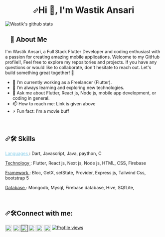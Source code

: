 <h1 align="center" dir="auto"><a id="user-content-hi--im-rahul" class="anchor" aria-hidden="true" tabindex="-1" href="#hi--im-rahul"><svg class="octicon octicon-link" viewBox="0 0 16 16" version="1.1" width="16" height="16" aria-hidden="true"><path d="m7.775 3.275 1.25-1.25a3.5 3.5 0 1 1 4.95 4.95l-2.5 2.5a3.5 3.5 0 0 1-4.95 0 .751.751 0 0 1 .018-1.042.751.751 0 0 1 1.042-.018 1.998 1.998 0 0 0 2.83 0l2.5-2.5a2.002 2.002 0 0 0-2.83-2.83l-1.25 1.25a.751.751 0 0 1-1.042-.018.751.751 0 0 1-.018-1.042Zm-4.69 9.64a1.998 1.998 0 0 0 2.83 0l1.25-1.25a.751.751 0 0 1 1.042.018.751.751 0 0 1 .018 1.042l-1.25 1.25a3.5 3.5 0 1 1-4.95-4.95l2.5-2.5a3.5 3.5 0 0 1 4.95 0 .751.751 0 0 1-.018 1.042.751.751 0 0 1-1.042.018 1.998 1.998 0 0 0-2.83 0l-2.5 2.5a1.998 1.998 0 0 0 0 2.83Z"></path></svg></a>Hi 👋, I'm Wastik Ansari</h1>

![Wastik's github stats](https://github-readme-stats.vercel.app/api?username=wastikansari&show_icons=true&theme=react)

<!-- About Me -->
<h2 dir="auto"><a id="user-content--about-me" class="anchor" aria-hidden="true" href="#-about-me"><svg class="octicon octicon-link" viewBox="0 0 16 16" version="1.1" width="16" height="16" aria-hidden="true"><path fill-rule="evenodd" d=""></path></svg></a><g-emoji class="g-emoji" alias="rocket" fallback-src="https://github.githubassets.com/images/icons/emoji/unicode/1f680.png">🚀</g-emoji> About Me</h2>

<p dir="auto">I'm Wastik Ansari, a Full Stack Flutter Developer and coding enthusiast with a passion for creating amazing mobile applications. Welcome to my GitHub profile!!, Feel free to explore my repositories and projects. If you have any questions or would like to collaborate, don't hesitate to reach out. Let's build something great together! 🌟</p>
        <ul>
            <li>🔭 I’m currently working as a Freelancer (Flutter)</span>.</li>
            <li>🌱 I’m always learning and exploring new technologies.</li>
            <li>💬 Ask me about Flutter, React js, Node js, mobile app development, or coding in general.</li>
            <li>📫 How to reach me: Link is given above</span></li>
            <li>⚡ Fun fact: <span>I'm a movie buff </span></li>
        </ul>
                               
<br> 
<!--   Skills Section-->
<h2 dir="auto"><a id="user-content--skills" class="anchor" aria-hidden="true" href="#-skills"><svg class="octicon octicon-link" viewBox="0 0 16 16" version="1.1" width="16" height="16" aria-hidden="true"><path fill-rule="evenodd" d="M7.775 3.275a.75.75 0 001.06 1.06l1.25-1.25a2 2 0 112.83 2.83l-2.5 2.5a2 2 0 01-2.83 0 .75.75 0 00-1.06 1.06 3.5 3.5 0 004.95 0l2.5-2.5a3.5 3.5 0 00-4.95-4.95l-1.25 1.25zm-4.69 9.64a2 2 0 010-2.83l2.5-2.5a2 2 0 012.83 0 .75.75 0 001.06-1.06 3.5 3.5 0 00-4.95 0l-2.5 2.5a3.5 3.5 0 004.95 4.95l1.25-1.25a.75.75 0 00-1.06-1.06l-1.25 1.25a2 2 0 01-2.83 0z"></path></svg></a><g-emoji class="g-emoji" alias="hammer_and_wrench" fallback-src="https://github.githubassets.com/images/icons/emoji/unicode/1f6e0.png">🛠</g-emoji> Skills</h2>
<p dir="auto" > <a href='https://' style="color: skyblue"> Languages </a>: Dart, Javascript, Java, paython, C </p> 
<p dir="auto"> <a href='https://'> Technology </a>: Flutter, React js, Next js, Node js, HTML, CSS, Firebase </p>
<p dir="auto">  <a href='https://'> Framework </a>: Bloc, GetX, setState, Provider, Express js, Tailwind Css, bootstrap 5 </p>
<p dir="auto"> <a href='https://'> Database </a>: Mongodb, Mysql, Firebase database, Hive, SQfLite,</p>
<br>

<h2 dir="auto"><a id="user-content--skills" class="anchor" aria-hidden="true" href="#-skills"><svg class="octicon octicon-link" viewBox="0 0 16 16" version="1.1" width="16" height="16" aria-hidden="true"><path fill-rule="evenodd" d="M7.775 3.275a.75.75 0 001.06 1.06l1.25-1.25a2 2 0 112.83 2.83l-2.5 2.5a2 2 0 01-2.83 0 .75.75 0 00-1.06 1.06 3.5 3.5 0 004.95 0l2.5-2.5a3.5 3.5 0 00-4.95-4.95l-1.25 1.25zm-4.69 9.64a2 2 0 010-2.83l2.5-2.5a2 2 0 012.83 0 .75.75 0 001.06-1.06 3.5 3.5 0 00-4.95 0l-2.5 2.5a3.5 3.5 0 004.95 4.95l1.25-1.25a.75.75 0 00-1.06-1.06l-1.25 1.25a2 2 0 01-2.83 0z"></path></svg></a><g-emoji class="g-emoji" alias="hammer_and_wrench" fallback-src="https://github.githubassets.com/images/icons/emoji/unicode/1f6e0.png">🛠</g-emoji>Connect with me:</h2>


<!-- Website -->
<a href="https://codewithwastik.blogspot.com" rel="nofollow">
  <img align="left" alt="Website" width="22px" src="https://img.icons8.com/?size=256w&id=42909&format=png" data-canonical-src="https://cdn.jsdelivr.net/npm/simple-icons@v3/icons/linkedin.svg" style="max-width: 100%;">
</a>

<!-- Linkedin -->
<a href="https://in.linkedin.com/in/wastik-ansari-a15956188" rel="nofollow">
  <img align="left" alt="Linkdein" width="22px" src="https://img.icons8.com/?size=256&id=13930&format=png" data-canonical-src="https://cdn.jsdelivr.net/npm/simple-icons@v3/icons/linkedin.svg" style="max-width: 100%;">
</a>

<!-- YouTub -->
<a href="" rel="nofollow">
  <img align="left" alt="Youtube" width="22px" src="https://img.icons8.com/?size=256&id=19318&format=png" data-canonical-src="https://cdn.jsdelivr.net/npm/simple-icons@v3/icons/youtube.svg" style="max-width: 100%;">
</a>

<!-- Twitter Account -->
<a href="https://twitter.com/ansari_wastik" rel="nofollow">
  <img align="left" alt="Twitter" width="22px" src="https://img.icons8.com/?size=256&id=13963&format=png" data-canonical-src="https://cdn.jsdelivr.net/npm/simple-icons@v3/icons/twitter.svg" style="max-width: 100%;">
</a> 

<!-- GitGub Account -->
<a href="https://github.com/wastikansari">
  <img align="left" alt="Github" width="22px" src="https://cdn-icons-png.flaticon.com/512/270/270798.png" data-canonical-src="https://cdn.jsdelivr.net/npm/simple-icons@v3/icons/github.svg" style="max-width: 100%;">
</a>

<!-- Instagram Account -->
<a href="https://instagram.com/wastikansari/" >
  <img align="left" alt="Instagram" width="22px" src="https://img.icons8.com/?size=256&id=Xy10Jcu1L2Su&format=png" data-canonical-src="https://cdn.jsdelivr.net/npm/simple-icons@v3/icons/instagram.svg" style="max-width: 100%;"
</a>

![Profile views](https://komarev.com/ghpvc/?username=wastikansari&color=brightgreen)
  

